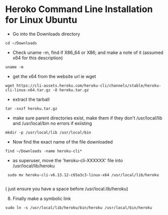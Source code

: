 # Heroko Command Line Installation for Linux Ubuntu

* Go into the Downloads directory

```
cd ~/Downloads
```

* Check uname -m, find if X86_64 or X86; and make a note of it (assumed x64 for this description) 
```
uname -m
```

* get the x64 from the website url ie wget

```
wget https://cli-assets.heroku.com/heroku-cli/channels/stable/heroku-cli-linux-x64.tar.gz -O heroku.tar.gz
```

* extract the tarball
```
tar -xvzf heroku.tar.gz
```

* make sure parent directories exist, make them if they don't /usr/local/lib and /usr/local/bin no errors if exiisting

```
mkdir -p /usr/local/lib /usr/local/bin
```

* Now find the exact name of the file downloaded

```
find ~/Downloads -name heroku-cli*
```

* as superuser, move the 'heroku-cli-XXXXXX' file into /usr/local/lib/heroku
 
```
 sudo mv heroku-cli-v6.13.12-c65a3c3-linux-x64 /usr/local/lib/heroku
 
```

( just ensure you have a space before /usr/local.lib/heroku)

8) Finally make a symbolic link

```
sudo ln -s /usr/local/lib/heroku/bin/heroku /usr/local/bin/heroku
```
